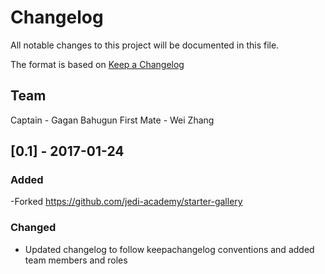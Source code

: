 # Changelog
All notable changes to this project will be documented in this file.

The format is based on [Keep a Changelog](http://keepachangelog.com/en/1.0.0/)

## Team
Captain - Gagan Bahugun
First Mate - Wei Zhang

## [0.1] - 2017-01-24

### Added
-Forked https://github.com/jedi-academy/starter-gallery

### Changed
- Updated changelog to follow keepachangelog conventions and added team members and roles

